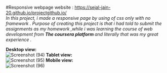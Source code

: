 #Responsive webpage
website : https://sejal-jain-20.github.io/projectgithub.io/
<br>
<i>In this project, i made a responsive page by using of css only with no framework . Purpose of creating this project is that i had told to submit the assignments as my homework ,while i was learning the course of web development from <b>The coursera platform </b> and literally that was my great experience . </i>









 <b>Desktop view:</b><br>
![Screenshot (94)](https://user-images.githubusercontent.com/69568063/115970916-3c7b7000-a563-11eb-8c3d-d34c38cb6ffe.png)
<b>Tablet view:</b><br>
![Screenshot (95)](https://user-images.githubusercontent.com/69568063/115970920-3eddca00-a563-11eb-8c2c-edab8aacbda5.png)
 <b>Mobile view:</b><br>
![Screenshot (96)](https://user-images.githubusercontent.com/69568063/115970922-40a78d80-a563-11eb-8c8b-74be7345c181.png)

